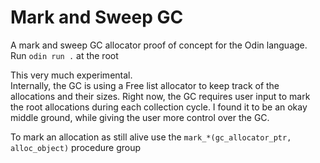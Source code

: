 # Mark and Sweep GC
A mark and sweep GC allocator proof of concept for the Odin language.  
Run `odin run .` at the root

This very much experimental.  
Internally, the GC is using a Free list allocator to keep track of the allocations and their sizes.
Right now, the GC requires user input to mark the root allocations during each collection cycle. I found it to be an okay middle ground, while giving the user more control over the GC.

To mark an allocation as still alive use the `mark_*(gc_allocator_ptr, alloc_object)` procedure group
